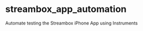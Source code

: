 streambox_app_automation
========================

Automate testing the Streambox iPhone App using Instruments
